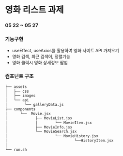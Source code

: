 # 영화 리스트 과제

### 05 22 ~ 05 27

### 기능구현

-   useEffect, useAxios를 활용하여 영화 사이트 API 가져오기
-   영화 검색, 최근 검색어, 정렬기능
-   영화 클릭시 영화 상세정보 팝업

### 컴포넌트 구조

```bash
├── assets
│   ├── css
│   ├── images
│   └── api
│        └── galleryData.js
├── components
│      └──  Movie.jsx
│             ├── MovieList.jsx
│             │        └── MovieItem.jsx
│             ├── MovieInfo.jsx
│             └── MovieSearch.jsx
│                      └── MovieHistory.jsx
│                               └──HistoryItem.jsx
│
└── run.sh
```
